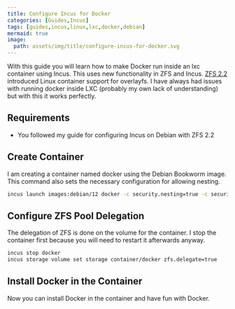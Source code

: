 ```yaml
---
title: Configure Incus for Docker
categories: [Guides,Incus]
tags: [guides,incus,linux,lxc,docker,debian]
mermaid: true
image:
  path: assets/img/title/configure-incus-for-docker.svg
---
```


With this guide you will learn how to make Docker run inside an lxc container using Incus. This uses new functionality in ZFS and Incus. [ZFS 2.2](https://github.com/openzfs/zfs/releases/tag/zfs-2.2.0) introduced Linux container support for overlayfs. I have always had issues with running docker inside LXC (probably my own lack of understanding) but with this it works perfectly.

## Requirements
- You followed my guide for configuring Incus on Debian with ZFS 2.2

## Create Container

I am creating a container named docker using the Debian Bookworm image. This command also sets the necessary configuration for allowing nesting.

```bash
incus launch images:debian/12 docker -c security.nesting=true -c security.syscalls.intercept.mknod=true -c security.syscalls.intercept.setxattr=true
```

## Configure ZFS Pool Delegation

The delegation of ZFS is done on the volume for the container. I stop the container first because you will need to restart it afterwards anyway.

```bash
incus stop docker
incus storage volume set storage container/docker zfs.delegate=true
```

## Install Docker in the Container

Now you can install Docker in the container and have fun with Docker.

